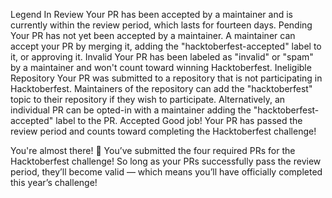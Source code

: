 Legend
In Review
Your PR has been accepted by a maintainer and is currently within the review period, which lasts for fourteen days.
Pending
Your PR has not yet been accepted by a maintainer. A maintainer can accept your PR by merging it, adding the "hacktoberfest-accepted" label to it, or approving it.
Invalid
Your PR has been labeled as "invalid" or "spam" by a maintainer and won't count toward winning Hacktoberfest.
Ineligible Repository
Your PR was submitted to a repository that is not participating in Hacktoberfest. Maintainers of the repository can add the "hacktoberfest" topic to their repository if they wish to participate. Alternatively, an individual PR can be opted-in with a maintainer adding the "hacktoberfest-accepted" label to the PR.
Accepted
Good job! Your PR has passed the review period and counts toward completing the Hacktoberfest challenge!



You're almost there!
🎉 You’ve submitted the four required PRs for the Hacktoberfest challenge! So long as your PRs successfully pass the review period, they’ll become valid — which means you’ll have officially completed this year’s challenge!
